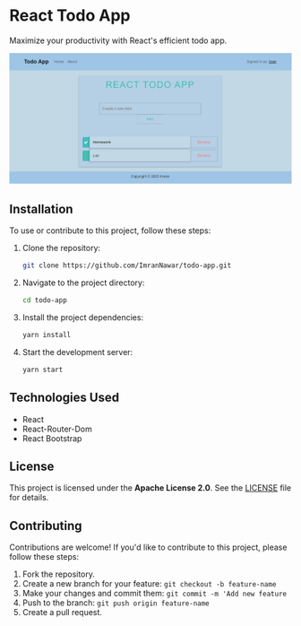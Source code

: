 # React Todo App

Maximize your productivity with React's efficient todo app.

![HomePage](./public/HomePage.png)


## Installation

To use or contribute to this project, follow these steps:

1. Clone the repository:

   ```bash
   git clone https://github.com/ImranNawar/todo-app.git
2. Navigate to the project directory:
   ```bash
   cd todo-app
3. Install the project dependencies:
   ```bash
   yarn install
4. Start the development server:
   ```bash
   yarn start

## Technologies Used

- React
- React-Router-Dom
- React Bootstrap

## License
This project is licensed under the **Apache License 2.0**. See the [LICENSE](LICENSE) file for details.

## Contributing
Contributions are welcome! If you'd like to contribute to this project, please follow these steps:

1. Fork the repository.
2. Create a new branch for your feature: `git checkout -b feature-name`
3. Make your changes and commit them: `git commit -m 'Add new feature`
4. Push to the branch: `git push origin feature-name`
5. Create a pull request.
